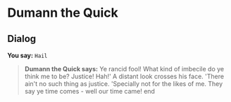 # Dumann the Quick







## Dialog

**You say:** `Hail`



>**Dumann the Quick says:** Ye rancid fool!  What kind of imbecile do ye think me to be?  Justice!  Hah!'  A distant look crosses his face.  'There ain't no such thing as justice.  'Specially not for the likes of me.  They say ye time comes - well our time came!
end
